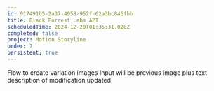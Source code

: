 ```yaml
---
id: 917491b5-2a37-4958-952f-62a3bc846fbb
title: Black Forrest Labs API
scheduledTime: 2024-12-20T01:35:31.028Z
completed: false
project: Motion Storyline
order: 7
persistent: true
---
```


Flow to create variation images
Input will be previous image plus text description of modification
updated
